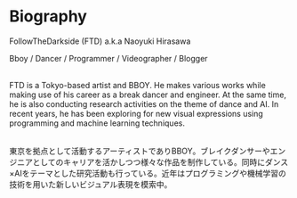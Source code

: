 # Biography
FollowTheDarkside (FTD) a.k.a Naoyuki Hirasawa
<br>

Bboy / Dancer / Programmer / Videographer / Blogger
<br><br>

FTD is a Tokyo-based artist and BBOY. He makes various works while making use of his career as a break dancer and engineer. At the same time, he is also conducting research activities on the theme of dance and AI. In recent years, he has been exploring for new visual expressions using programming and machine learning techniques.
<br><br>

東京を拠点として活動するアーティストでありBBOY。ブレイクダンサーやエンジニアとしてのキャリアを活かしつつ様々な作品を制作している。同時にダンス×AIをテーマとした研究活動も行っている。近年はプログラミングや機械学習の技術を用いた新しいビジュアル表現を模索中。
<br>